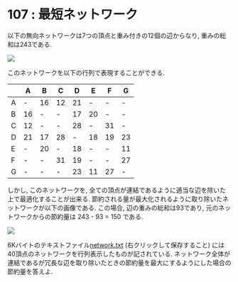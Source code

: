 # 107 : 最短ネットワーク

以下の無向ネットワークは7つの頂点と重み付きの12個の辺からなり, 重みの総和は243である.

![](https://projecteuler.net/project/images/p107\_1.png)

このネットワークを以下の行列で表現することができる.

|   | A  | B  | C  | D  | E  | F  | G  |
| - | -- | -- | -- | -- | -- | -- | -- |
| A | -  | 16 | 12 | 21 | -  | -  | -  |
| B | 16 | -  | -  | 17 | 20 | -  | -  |
| C | 12 | -  | -  | 28 | -  | 31 | -  |
| D | 21 | 17 | 28 | -  | 18 | 19 | 23 |
| E | -  | 20 | -  | 18 | -  | -  | 11 |
| F | -  | -  | 31 | 19 | -  | -  | 27 |
| G | -  | -  | -  | 23 | 11 | 27 | -  |

しかし, このネットワークを, 全ての頂点が連結であるように適当な辺を除いた上で最適化することが出来る. 節約される量が最大化されるように取り除いたネットワークが以下の画像である. この場合, 辺の重みの総和は93であり, 元のネットワークからの節約量は 243 - 93 = 150 である.

![](https://projecteuler.net/project/images/p107\_2.png)

6Kバイトのテキストファイル[network.txt](https://projecteuler.net/project/resources/p107\_network.txt) (右クリックして保存すること) には40頂点のネットワークを行列表示したものが記されている. ネットワーク全体が連結であるが冗長な辺を取り除いたときの節約量を最大にするようにした場合の節約量を答えよ.

